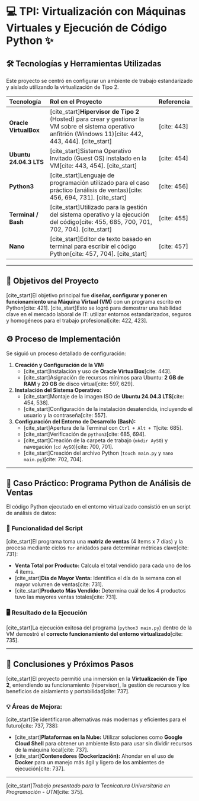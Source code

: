 # 💻 TPI: Virtualización con Máquinas Virtuales y Ejecución de Código Python ✨

## 🛠️ Tecnologías y Herramientas Utilizadas
Este proyecto se centró en configurar un ambiente de trabajo estandarizado y aislado utilizando la virtualización de Tipo 2.

| Tecnología | Rol en el Proyecto | Referencia |
| :--- | :--- | :--- |
| **Oracle VirtualBox** | [cite_start]**Hipervisor de Tipo 2** (Hosted) para crear y gestionar la VM sobre el sistema operativo anfitrión (Windows 11)[cite: 442, 443, 444]. [cite_start]| [cite: 443] |
| **Ubuntu 24.04.3 LTS** | [cite_start]Sistema Operativo Invitado (Guest OS) instalado en la VM[cite: 443, 454]. [cite_start]| [cite: 454] |
| **Python3** | [cite_start]Lenguaje de programación utilizado para el caso práctico (análisis de ventas)[cite: 456, 694, 731]. [cite_start]| [cite: 456] |
| **Terminal / Bash** | [cite_start]Utilizado para la gestión del sistema operativo y la ejecución del código[cite: 455, 685, 700, 701, 702, 704]. [cite_start]| [cite: 455] |
| **Nano** | [cite_start]Editor de texto basado en terminal para escribir el código Python[cite: 457, 704]. [cite_start]| [cite: 457] |

---

## 🎯 Objetivos del Proyecto

[cite_start]El objetivo principal fue **diseñar, configurar y poner en funcionamiento una Máquina Virtual (VM)** con un programa escrito en Python[cite: 421]. [cite_start]Esto se logró para demostrar una habilidad clave en el mercado laboral de IT: utilizar entornos estandarizados, seguros y homogéneos para el trabajo profesional[cite: 422, 423].

## ⚙️ Proceso de Implementación

Se siguió un proceso detallado de configuración:

1.  **Creación y Configuración de la VM:**
    * [cite_start]Instalación y uso de **Oracle VirtualBox**[cite: 443].
    * [cite_start]Asignación de recursos mínimos para Ubuntu: **2 GB de RAM** y **20 GB** de disco virtual[cite: 597, 629].
2.  **Instalación del Sistema Operativo:**
    * [cite_start]Montaje de la imagen ISO de **Ubuntu 24.04.3 LTS**[cite: 454, 538].
    * [cite_start]Configuración de la instalación desatendida, incluyendo el usuario y la contraseña[cite: 557].
3.  **Configuración del Entorno de Desarrollo (Bash):**
    * [cite_start]Apertura de la Terminal con `Ctrl + Alt + T`[cite: 685].
    * [cite_start]Verificación de `python3`[cite: 685, 694].
    * [cite_start]Creación de la carpeta de trabajo (`mkdir AySO`) y navegación (`cd AySO`)[cite: 700, 701].
    * [cite_start]Creación del archivo Python (`touch main.py` y `nano main.py`)[cite: 702, 704].

---

## 🐍 Caso Práctico: Programa Python de Análisis de Ventas

El código Python ejecutado en el entorno virtualizado consistió en un script de análisis de datos:

### 🌟 Funcionalidad del Script

[cite_start]El programa toma una **matriz de ventas** (4 ítems x 7 días) y la procesa mediante ciclos `for` anidados para determinar métricas clave[cite: 731]:

* **Venta Total por Producto:** Calcula el total vendido para cada uno de los 4 ítems.
* [cite_start]**Día de Mayor Venta:** Identifica el día de la semana con el mayor volumen de ventas[cite: 731].
* [cite_start]**Producto Más Vendido:** Determina cuál de los 4 productos tuvo las mayores ventas totales[cite: 731].

### 🖥️ Resultado de la Ejecución

[cite_start]La ejecución exitosa del programa (`python3 main.py`) dentro de la VM demostró el **correcto funcionamiento del entorno virtualizado**[cite: 735].

---

## 🚀 Conclusiones y Próximos Pasos

[cite_start]El proyecto permitió una inmersión en la **Virtualización de Tipo 2**, entendiendo su funcionamiento (hipervisor), la gestión de recursos y los beneficios de aislamiento y portabilidad[cite: 737].

### 💡 Áreas de Mejora:

[cite_start]Se identificaron alternativas más modernas y eficientes para el futuro[cite: 737, 738]:

* [cite_start]**Plataformas en la Nube:** Utilizar soluciones como **Google Cloud Shell** para obtener un ambiente listo para usar sin dividir recursos de la máquina local[cite: 737].
* [cite_start]**Contenedores (Dockerización):** Ahondar en el uso de **Docker** para un manejo más ágil y ligero de los ambientes de ejecución[cite: 737].

---
[cite_start]_Trabajo presentado para la Tecnicatura Universitaria en Programación - UTN_[cite: 375].